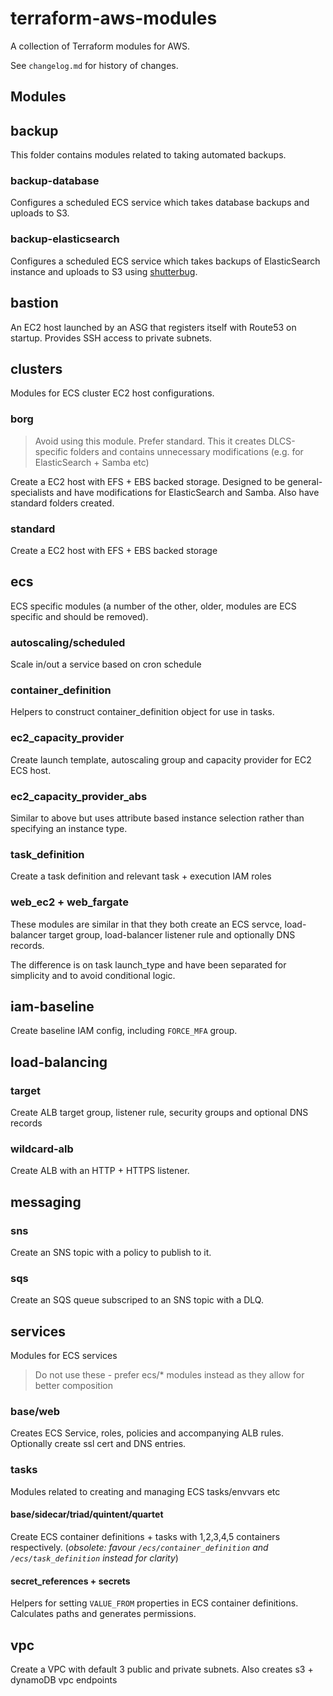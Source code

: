 # terraform-aws-modules

A collection of Terraform modules for AWS.

See `changelog.md` for history of changes.

## Modules

## backup

This folder contains modules related to taking automated backups.

### backup-database

Configures a scheduled ECS service which takes database backups and uploads to S3.

### backup-elasticsearch

Configures a scheduled ECS service which takes backups of ElasticSearch instance and uploads to S3 using [shutterbug](https://github.com/digirati-co-uk/shutterbug).

## bastion

An EC2 host launched by an ASG that registers itself with Route53 on startup. Provides SSH access to private subnets.

## clusters

Modules for ECS cluster EC2 host configurations.

### borg

> Avoid using this module. Prefer standard. This it creates DLCS-specific folders and contains unnecessary modifications (e.g. for ElasticSearch + Samba etc)

Create a EC2 host with EFS + EBS backed storage. Designed to be general-specialists and have modifications for ElasticSearch and Samba. Also have standard folders created.

### standard

Create a EC2 host with EFS + EBS backed storage

## ecs

ECS specific modules (a number of the other, older, modules are ECS specific and should be removed).

### autoscaling/scheduled

Scale in/out a service based on cron schedule

### container_definition

Helpers to construct container_definition object for use in tasks.

### ec2_capacity_provider

Create launch template, autoscaling group and capacity provider for EC2 ECS host.

### ec2_capacity_provider_abs

Similar to above but uses attribute based instance selection rather than specifying an instance type.

### task_definition

Create a task definition and relevant task + execution IAM roles

### web_ec2 + web_fargate

These modules are similar in that they both create an ECS servce, load-balancer target group, load-balancer listener rule and optionally DNS records.

The difference is on task launch_type and have been separated for simplicity and to avoid conditional logic.

## iam-baseline

Create baseline IAM config, including `FORCE_MFA` group.

## load-balancing

### target

Create ALB target group, listener rule, security groups and optional DNS records

### wildcard-alb

Create ALB with an HTTP + HTTPS listener.

## messaging

### sns

Create an SNS topic with a policy to publish to it.

### sqs

Create an SQS queue subscriped to an SNS topic with a DLQ.

## services

Modules for ECS services

> Do not use these - prefer ecs/* modules instead as they allow for better composition

### base/web

Creates ECS Service, roles, policies and accompanying ALB rules. Optionally create ssl cert and DNS entries.

### tasks

Modules related to creating and managing ECS tasks/envvars etc

#### base/sidecar/triad/quintent/quartet

Create ECS container definitions + tasks with 1,2,3,4,5 containers respectively. (_obsolete: favour `/ecs/container_definition` and `/ecs/task_definition` instead for clarity_)

#### secret_references + secrets

Helpers for setting `VALUE_FROM` properties in ECS container definitions. Calculates paths and generates permissions.

## vpc

Create a VPC with default 3 public and private subnets. Also creates s3 + dynamoDB vpc endpoints